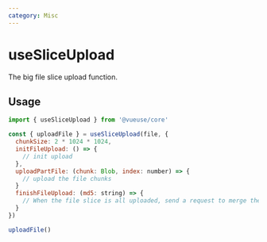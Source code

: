 ```yaml
---
category: Misc
---
```


# useSliceUpload

The big file slice upload function.

## Usage

```js
import { useSliceUpload } from '@vueuse/core'

const { uploadFile } = useSliceUpload(file, {
  chunkSize: 2 * 1024 * 1024,
  initFileUpload: () => {
    // init upload
  },
  uploadPartFile: (chunk: Blob, index: number) => {
    // upload the file chunks
  }
  finishFileUpload: (md5: string) => {
    // When the file slice is all uploaded, send a request to merge the file.
  }
})

uploadFile()
```

